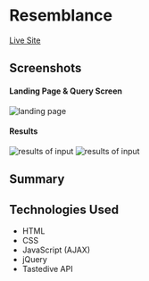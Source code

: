 # Resemblance

[Live Site]()

## Screenshots

#### Landing Page & Query Screen
![landing page](images/landing-page)


#### Results
![results of input](results-image-1.jpg)
![results of input](results-image-2.jpg)

## Summary
  

## Technologies Used
  * HTML
  * CSS
  * JavaScript (AJAX)
  * jQuery
  * Tastedive API

